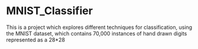 # MNIST_Classifier

This is a project which explores different techniques for classification, using the MNIST dataset, which contains 70,000 instances of hand drawn digits represented as a 28*28 
